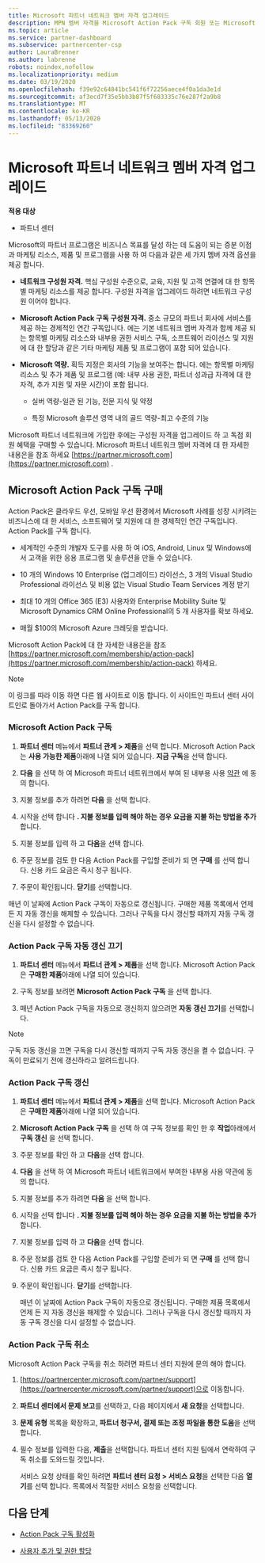 ```yaml
---
title: Microsoft 파트너 네트워크 멤버 자격 업그레이드
description: MPN 멤버 자격을 Microsoft Action Pack 구독 회원 또는 Microsoft 역량으로 업그레이드 하 여 독점적 혜택을 받을 수 있습니다.
ms.topic: article
ms.service: partner-dashboard
ms.subservice: partnercenter-csp
author: LauraBrenner
ms.author: labrenne
robots: noindex,nofollow
ms.localizationpriority: medium
ms.date: 03/19/2020
ms.openlocfilehash: f39e92c64841bc541f6f72256aece4f0a1da3e1d
ms.sourcegitcommit: af3ecd7f35e5bb3b87f5f683335c76e287f2a9b8
ms.translationtype: MT
ms.contentlocale: ko-KR
ms.lasthandoff: 05/13/2020
ms.locfileid: "83369260"
---
```

# <a name="upgrade-your-microsoft-partner-network-membership"></a>Microsoft 파트너 네트워크 멤버 자격 업그레이드

**적용 대상**

- 파트너 센터

Microsoft의 파트너 프로그램은 비즈니스 목표를 달성 하는 데 도움이 되는 증분 이점과 마케팅 리소스, 제품 및 프로그램을 사용 하 여 다음과 같은 세 가지 멤버 자격 옵션을 제공 합니다.

- **네트워크 구성원 자격.** 핵심 구성원 수준으로, 교육, 지원 및 고객 연결에 대 한 항목별 마케팅 리소스를 제공 합니다. 구성원 자격을 업그레이드 하려면 네트워크 구성원 이어야 합니다.

- **Microsoft Action Pack 구독 구성원 자격.** 중소 규모의 파트너 회사에 서비스를 제공 하는 경제적인 연간 구독입니다. 에는 기본 네트워크 멤버 자격과 함께 제공 되는 항목별 마케팅 리소스와 내부용 권한 서비스 구독, 소프트웨어 라이선스 및 지원에 대 한 할당과 같은 기타 마케팅 제품 및 프로그램이 포함 되어 있습니다.

- **Microsoft 역량.** 획득 지정은 회사의 기능을 보여주는 합니다. 에는 항목별 마케팅 리소스 및 추가 제품 및 프로그램 (예: 내부 사용 권한, 파트너 성과급 자격에 대 한 자격, 추가 지원 및 자문 시간)이 포함 됩니다.

  - 실버 역량-일관 된 기능, 전문 지식 및 약정

  - 특정 Microsoft 솔루션 영역 내의 골드 역량-최고 수준의 기능

Microsoft 파트너 네트워크에 가입한 후에는 구성원 자격을 업그레이드 하 고 독점 회원 혜택을 구매할 수 있습니다. Microsoft 파트너 네트워크 멤버 자격에 대 한 자세한 내용은을 참조 하세요 [https://partner.microsoft.com](https://partner.microsoft.com) .

## <a name="purchase-a-microsoft-action-pack-subscription"></a>Microsoft Action Pack 구독 구매

Action Pack은 클라우드 우선, 모바일 우선 환경에서 Microsoft 사례를 성장 시키려는 비즈니스에 대 한 서비스, 소프트웨어 및 지원에 대 한 경제적인 연간 구독입니다. Action Pack를 구독 합니다.

- 세계적인 수준의 개발자 도구를 사용 하 여 iOS, Android, Linux 및 Windows에서 고객을 위한 응용 프로그램 및 솔루션을 만들 수 있습니다.

- 10 개의 Windows 10 Enterprise (업그레이드) 라이선스, 3 개의 Visual Studio Professional 라이선스 및 비용 없는 Visual Studio Team Services 계정 받기

- 최대 10 개의 Office 365 (E3) 사용자와 Enterprise Mobility Suite 및 Microsoft Dynamics CRM Online Professional의 5 개 사용자를 확보 하세요.

- 매월 $100의 Microsoft Azure 크레딧을 받습니다.

Microsoft Action Pack에 대 한 자세한 내용은을 참조 [https://partner.microsoft.com/membership/action-pack](https://partner.microsoft.com/membership/action-pack) 하세요.

> [!NOTE]  
> 이 링크를 따라 이동 하면 다른 웹 사이트로 이동 합니다. 이 사이트인 파트너 센터 사이트인로 돌아가서 Action Pack를 구독 합니다.

### <a name="subscribe-to-microsoft-action-pack"></a>Microsoft Action Pack 구독

1. **파트너 센터** 메뉴에서 **파트너 관계 > 제품**을 선택 합니다. Microsoft Action Pack는 **사용 가능한 제품**아래에 나열 되어 있습니다. **지금 구독**을 선택 합니다.

2. **다음** 을 선택 하 여 Microsoft 파트너 네트워크에서 부여 된 내부용 사용 [약관](https://go.microsoft.com/fwlink/?linkid=842232) 에 동의 합니다.  

3. 지불 정보를 추가 하려면 **다음** 을 선택 합니다.

4. 시작을 선택 합니다 **. 지불 정보를 입력 해야 하는 경우 요금을 지불 하는 방법을 추가** 합니다.

5. 지불 정보를 입력 하 고 **다음**을 선택 합니다.

6. 주문 정보를 검토 한 다음 Action Pack를 구입할 준비가 되 면 **구매** 를 선택 합니다. 신용 카드 요금은 즉시 청구 됩니다.

7. 주문이 확인됩니다. **닫기**를 선택합니다.

매년 이 날짜에 Action Pack 구독이 자동으로 갱신됩니다. 구매한 제품 목록에서 언제 든 지 자동 갱신을 해제할 수 있습니다. 그러나 구독을 다시 갱신할 때까지 자동 구독 갱신을 다시 설정할 수 없습니다.

### <a name="turn-off-automatic-action-pack-subscription-renewal"></a>Action Pack 구독 자동 갱신 끄기

1. **파트너 센터** 메뉴에서 **파트너 관계 > 제품**을 선택 합니다. Microsoft Action Pack은 **구매한 제품**아래에 나열 되어 있습니다.

2. 구독 정보를 보려면 **Microsoft Action Pack 구독** 을 선택 합니다.

3. 매년 Action Pack 구독을 자동으로 갱신하지 않으려면 **자동 갱신 끄기**를 선택합니다.

> [!NOTE]  
> 구독 자동 갱신을 끄면 구독을 다시 갱신할 때까지 구독 자동 갱신을 켤 수 없습니다. 구독이 만료되기 전에 갱신하라고 알려드립니다.

### <a name="renew-your-action-pack-subscription"></a>Action Pack 구독 갱신

1. **파트너 센터** 메뉴에서 **파트너 관계 > 제품**을 선택 합니다. Microsoft Action Pack은 **구매한 제품**아래에 나열 되어 있습니다.

2. **Microsoft Action Pack 구독** 을 선택 하 여 구독 정보를 확인 한 후 **작업**아래에서 **구독 갱신** 을 선택 합니다.  

3. 주문 정보를 확인 하 고 **다음**을 선택 합니다.

4. **다음** 을 선택 하 여 Microsoft 파트너 네트워크에서 부여한 내부용 사용 약관에 동의 합니다.  

5. 지불 정보를 추가 하려면 **다음** 을 선택 합니다.

6. 시작을 선택 합니다 **. 지불 정보를 입력 해야 하는 경우 요금을 지불 하는 방법을 추가** 합니다.

7. 지불 정보를 입력 하 고 **다음**을 선택 합니다.

8. 주문 정보를 검토 한 다음 Action Pack를 구입할 준비가 되 면 **구매** 를 선택 합니다. 신용 카드 요금은 즉시 청구 됩니다.

9. 주문이 확인됩니다. **닫기**를 선택합니다.

   매년 이 날짜에 Action Pack 구독이 자동으로 갱신됩니다. 구매한 제품 목록에서 언제 든 지 자동 갱신을 해제할 수 있습니다. 그러나 구독을 다시 갱신할 때까지 자동 구독 갱신을 다시 설정할 수 없습니다.

### <a name="cancel-your-action-pack-subscription"></a>Action Pack 구독 취소

Microsoft Action Pack 구독을 취소 하려면 파트너 센터 지원에 문의 해야 합니다.

1. [https://partnercenter.microsoft.com/partner/support](https://partnercenter.microsoft.com/partner/support)으로 이동합니다.

2. **파트너 센터에서 문제 보고**를 선택하고, 다음 페이지에서 **새 요청**을 선택합니다.

3. **문제 유형** 목록을 확장하고, **파트너 청구서, 결제 또는 조정 파일을 통한 도움**을 선택합니다.

4. 필수 정보를 입력한 다음, **제출**을 선택합니다. 파트너 센터 지원 팀에서 연락하여 구독 취소를 도와드릴 것입니다.

   서비스 요청 상태를 확인 하려면 **파트너 센터 요청 > 서비스 요청**을 선택한 다음 **열기**를 선택 합니다. 목록에서 적절한 서비스 요청을 선택합니다.  

## <a name="next-steps"></a>다음 단계

- [Action Pack 구독 활성화](manage-your-partner-network-benefits.md)

- [사용자 추가 및 권한 할당](create-user-accounts-and-set-permissions.md)
